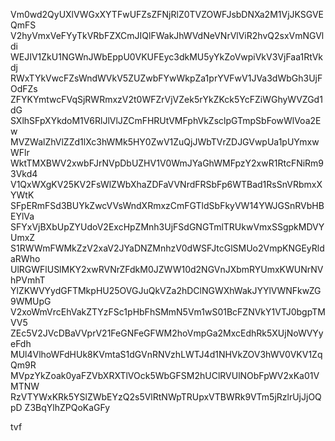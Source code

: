 Vm0wd2QyUXlVWGxXYTFwUFZsZFNjRlZ0TVZOWFJsbDNXa2M1VjJKSGVEQmFS
V2hyVmxVeFYyTkVRbFZXCmJIQlFWakJhWVdNeVNrVlViR2hvQ2sxVmNGVldi
WEJIV1ZkU1NGWnJWbEppU0VKUFEyc3dkMU5yYkZoVwpiVkV3VjFaa1RtVkdj
RWxTYkVwcFZsWndWVkV5ZUZwbFYwWkpZa1prYVFwV1JVa3dWbGh3UjFOdFZs
ZFYKYmtwcFVqSjRWRmxzV2t0WFZrVjVZek5rYkZKck5YcFZiWGhyWVZGd1dG
SXlhSFpXYkdoM1V6RlJlVlJZCmFHRUtVMFphVkZsclpGTmpSbFowWlVoa2Ew
MVZWalZhVlZZd1lXc3hWMk5HY0ZwV1ZuQjJWbTVrZDJGVwpUa1pUYmxwWFlr
WktTMXBWV2xwbFJrNVpDbUZHV1V0WmJYaGhWMFpzY2xwR1RtcFNiRm93Vkd4
V1QxWXgKV25KV2FsWlZWbXhaZDFaVVNrdFRSbFp6WTBad1RsSnVRbmxXYWtK
SFpERmFSd3BUYkZwcVVsWndXRmxzCmFGTldSbFkyVW14YWJGSnRVbHBEYlVa
SFYxVjBXbUpZYUdoV2ExcHpZMnh3UjFSdGNGTmlTRUkwVmxSSgpkMDVYUmxZ
S1RWWmFWMkZzV2xaV2JYaDNZMnhzV0dWSFJtcGlSMUo2VmpKNGEyRldaRWho
UlRGWFlUSlMKY2xwRVNrZFdkM0JZWW10d2NGVnJXbmRYUmxKWUNrNVhPVmhT
YlZKWVYydGFTMkpHU25OVGJuQkVZa2hDClNGWXhWakJYYlVWNFkwZG9WMUpG
V2xoWmVrcEhVakZTYzFSc1pHbFhSMmN5Vm1wS01BcFZNVkY1VTJ0bgpTMVV5
ZEc5V2JVcDBaVVprV21FeGNFeGFWM2hoVmpGa2MxcEdhRk5XUjNoWVYyeFdh
MUl4VlhoWFdHUk8KVmtaS1dGVnRNVzhLWTJ4d1NHVkZOV3hWV0VKV1ZqQm9R
MVpzYkZoak0yaFZVbXRXTlVOck5WbGFSM2hUClRVUlNObFpWV2xKa01VMTNW
RzVTYWxKRk5YSlZWbEYzQ2s5VlRtNWpTRUpxVTBWRk9VTm5jRzlrUjJjOQpD
Z3BqYlhZPQoKaGFy

tvf